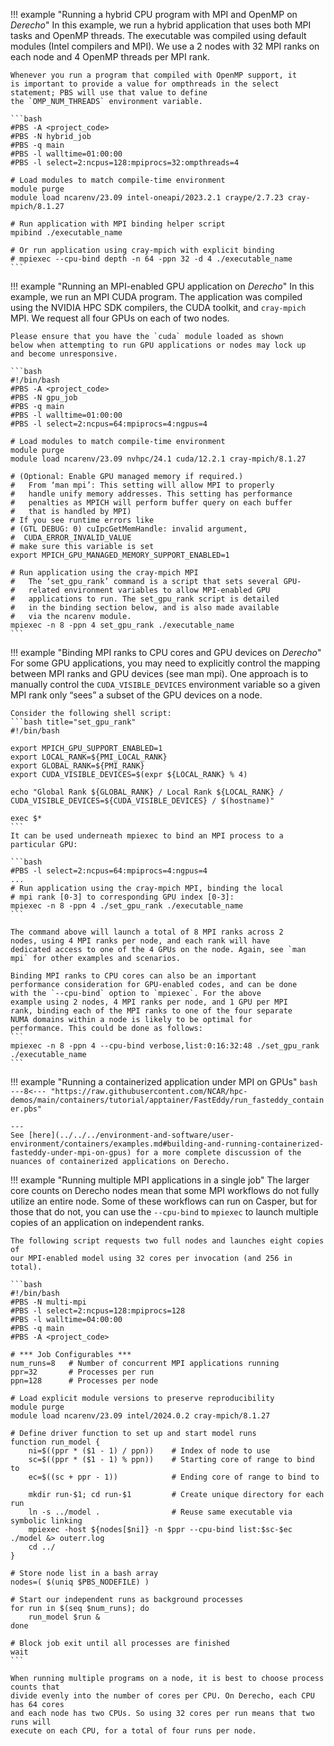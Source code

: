 !!! example "Running a hybrid CPU program with MPI and OpenMP on *Derecho*"
    In this example, we run a hybrid application that uses both MPI
    tasks and OpenMP threads. The executable was compiled using
    default modules (Intel compilers and MPI). We use a 2 nodes with
    32 MPI ranks on each node and 4 OpenMP threads per MPI rank.

    Whenever you run a program that compiled with OpenMP support, it
    is important to provide a value for ompthreads in the select
    statement; PBS will use that value to define
    the `OMP_NUM_THREADS` environment variable.

    ```bash
    #PBS -A <project_code>
    #PBS -N hybrid_job
    #PBS -q main
    #PBS -l walltime=01:00:00
    #PBS -l select=2:ncpus=128:mpiprocs=32:ompthreads=4

    # Load modules to match compile-time environment
    module purge
    module load ncarenv/23.09 intel-oneapi/2023.2.1 craype/2.7.23 cray-mpich/8.1.27

    # Run application with MPI binding helper script
    mpibind ./executable_name

    # Or run application using cray-mpich with explicit binding
    # mpiexec --cpu-bind depth -n 64 -ppn 32 -d 4 ./executable_name
    ```

!!! example "Running an MPI-enabled GPU application on *Derecho*"
    In this example, we run an MPI CUDA program. The application was
    compiled using the NVIDIA HPC SDK compilers, the CUDA toolkit, and
    `cray-mpich` MPI. We request all four GPUs on each of two nodes.

    Please ensure that you have the `cuda` module loaded as shown
    below when attempting to run GPU applications or nodes may lock up
    and become unresponsive.

    ```bash
    #!/bin/bash
    #PBS -A <project_code>
    #PBS -N gpu_job
    #PBS -q main
    #PBS -l walltime=01:00:00
    #PBS -l select=2:ncpus=64:mpiprocs=4:ngpus=4

    # Load modules to match compile-time environment
    module purge
    module load ncarenv/23.09 nvhpc/24.1 cuda/12.2.1 cray-mpich/8.1.27

    # (Optional: Enable GPU managed memory if required.)
    #   From ‘man mpi’: This setting will allow MPI to properly
    #   handle unify memory addresses. This setting has performance
    #   penalties as MPICH will perform buffer query on each buffer
    #   that is handled by MPI)
    # If you see runtime errors like
    # (GTL DEBUG: 0) cuIpcGetMemHandle: invalid argument,
    #  CUDA_ERROR_INVALID_VALUE
    # make sure this variable is set
    export MPICH_GPU_MANAGED_MEMORY_SUPPORT_ENABLED=1

    # Run application using the cray-mpich MPI
    #   The ‘set_gpu_rank’ command is a script that sets several GPU-
    #   related environment variables to allow MPI-enabled GPU
    #   applications to run. The set_gpu_rank script is detailed
    #   in the binding section below, and is also made available
    #   via the ncarenv module.
    mpiexec -n 8 -ppn 4 set_gpu_rank ./executable_name
    ```


!!! example "Binding MPI ranks to CPU cores and GPU devices on *Derecho*"
    For some GPU applications, you may need to explicitly control the
    mapping between MPI ranks and GPU devices (see man mpi). One
    approach is to manually control the `CUDA_VISIBLE_DEVICES`
    environment variable so a given MPI rank only “sees” a subset of
    the GPU devices on a node.

    Consider the following shell script:
    ```bash title="set_gpu_rank"
    #!/bin/bash

    export MPICH_GPU_SUPPORT_ENABLED=1
    export LOCAL_RANK=${PMI_LOCAL_RANK}
    export GLOBAL_RANK=${PMI_RANK}
    export CUDA_VISIBLE_DEVICES=$(expr ${LOCAL_RANK} % 4)

    echo "Global Rank ${GLOBAL_RANK} / Local Rank ${LOCAL_RANK} / CUDA_VISIBLE_DEVICES=${CUDA_VISIBLE_DEVICES} / $(hostname)"

    exec $*
    ```
    It can be used underneath mpiexec to bind an MPI process to a particular GPU:

    ```bash
    #PBS -l select=2:ncpus=64:mpiprocs=4:ngpus=4
    ...
    # Run application using the cray-mpich MPI, binding the local
    # mpi rank [0-3] to corresponding GPU index [0-3]:
    mpiexec -n 8 -ppn 4 ./set_gpu_rank ./executable_name
    ```

    The command above will launch a total of 8 MPI ranks across 2
    nodes, using 4 MPI ranks per node, and each rank will have
    dedicated access to one of the 4 GPUs on the node. Again, see `man
    mpi` for other examples and scenarios.

    Binding MPI ranks to CPU cores can also be an important
    performance consideration for GPU-enabled codes, and can be done
    with the `--cpu-bind` option to `mpiexec`. For the above
    example using 2 nodes, 4 MPI ranks per node, and 1 GPU per MPI
    rank, binding each of the MPI ranks to one of the four separate
    NUMA domains within a node is likely to be optimal for
    performance. This could be done as follows:
    ```
    mpiexec -n 8 -ppn 4 --cpu-bind verbose,list:0:16:32:48 ./set_gpu_rank ./executable_name
    ```

!!! example "Running a containerized application  under MPI on GPUs"
    ```bash
    ---8<--- "https://raw.githubusercontent.com/NCAR/hpc-demos/main/containers/tutorial/apptainer/FastEddy/run_fasteddy_container.pbs"
    ```

    ---
    See [here](../../../environment-and-software/user-environment/containers/examples.md#building-and-running-containerized-fasteddy-under-mpi-on-gpus) for a more complete discussion of the nuances of containerized applications on Derecho.

!!! example "Running multiple MPI applications in a single job"
    The larger core counts on Derecho nodes mean that some MPI workflows do not
    fully utilize an entire node. Some of these workflows can run on Casper, but
    for those that do not, you can use the `--cpu-bind` to `mpiexec` to launch
    multiple copies of an application on independent ranks.

    The following script requests two full nodes and launches eight copies of
    our MPI-enabled model using 32 cores per invocation (and 256 in total).

    ```bash
    #!/bin/bash
    #PBS -N multi-mpi
    #PBS -l select=2:ncpus=128:mpiprocs=128
    #PBS -l walltime=04:00:00
    #PBS -q main
    #PBS -A <project_code>

    # *** Job Configurables ***
    num_runs=8   # Number of concurrent MPI applications running
    ppr=32       # Processes per run
    ppn=128      # Processes per node

    # Load explicit module versions to preserve reproducibility
    module purge
    module load ncarenv/23.09 intel/2024.0.2 cray-mpich/8.1.27

    # Define driver function to set up and start model runs
    function run_model {
        ni=$((ppr * ($1 - 1) / ppn))    # Index of node to use
        sc=$((ppr * ($1 - 1) % ppn))    # Starting core of range to bind to
        ec=$((sc + ppr - 1))            # Ending core of range to bind to

        mkdir run-$1; cd run-$1         # Create unique directory for each run
        ln -s ../model .                # Reuse same executable via symbolic linking
        mpiexec -host ${nodes[$ni]} -n $ppr --cpu-bind list:$sc-$ec ./model &> outerr.log
        cd ../
    }

    # Store node list in a bash array
    nodes=( $(uniq $PBS_NODEFILE) )

    # Start our independent runs as background processes
    for run in $(seq $num_runs); do
        run_model $run &
    done

    # Block job exit until all processes are finished
    wait
    ```

    When running multiple programs on a node, it is best to choose process counts that
    divide evenly into the number of cores per CPU. On Derecho, each CPU has 64 cores
    and each node has two CPUs. So using 32 cores per run means that two runs will
    execute on each CPU, for a total of four runs per node.
